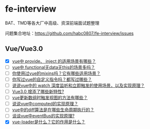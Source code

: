 # fe-interview
BAT、TMD等各大厂中高级、资深前端面试题整理


问题集合地址：https://github.com/habc0807/fe-interview/issues

## Vue/Vue3.0

- [x] [vue中 provide、 inject 的适用场景有哪些？](https://github.com/habc0807/fe-interview/issues/1)
- [ ] [vue中 functional无data无this的场景多吗？](https://github.com/habc0807/fe-interview/issues/2)
- [ ] [你使用过vue的mixins吗？它有哪些适用场景？](https://github.com/habc0807/fe-interview/issues/3)
- [ ] [你写过vue的自定义指令吗？都写过哪些？](https://github.com/habc0807/fe-interview/issues/4)
- [ ] [说说vue中的 watch 深度监听和立即触发的使用场景，以及实现原理？](https://github.com/habc0807/fe-interview/issues/5)
- [ ] [Vue3.0 增添了哪些新特性?](https://github.com/habc0807/fe-interview/issues/6)
- [ ] [vue更新数组时触发视图的方法有哪些？](https://github.com/habc0807/fe-interview/issues/7)
- [ ] [说说vue中computed的实现原理？](https://github.com/habc0807/fe-interview/issues/8)
- [ ] [vue中的diff算法是在哪些生命周期执行的？](https://github.com/habc0807/fe-interview/issues/9)
- [ ] [谈谈vue中eventBus的实现原理?](https://github.com/habc0807/fe-interview/issues/10)
- [x] [vue-loader是什么？它的作用是什么？](https://github.com/habc0807/fe-interview/issues/11)
